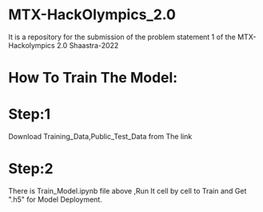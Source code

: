# MTX-HackOlympics_2.0
It is a repository for the submission of the problem statement 1 of the MTX-Hackolympics 2.0 Shaastra-2022

# How To Train The Model:
 # Step:1
  Download Training_Data,Public_Test_Data from The link
 # Step:2
  There is Train_Model.ipynb file above ,Run It cell by cell to Train and Get ".h5" for Model Deployment.
